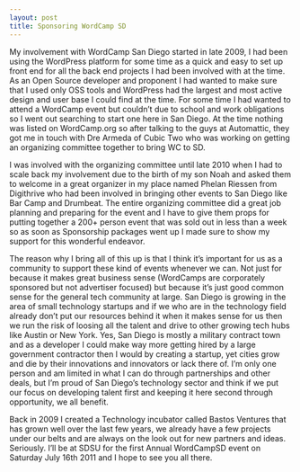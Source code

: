 ```yaml
---
layout: post
title: Sponsoring WordCamp SD
---
```


My involvement with WordCamp San Diego started in late 2009, I had been using the WordPress platform for some time as a quick and easy to set up front end for all the back end projects I had been involved with at the time. As an Open Source developer and proponent I had wanted to make sure that I used only OSS tools and WordPress had the largest and most active design and user base I could find at the time. For some time I had wanted to attend a WordCamp event but couldn’t due to school and work obligations so I went out searching to start one here in San Diego. At the time nothing was listed on WordCamp.org so after talking to the guys at Automattic, they got me in touch with Dre Armeda of Cubic Two who was working on getting an organizing committee together to bring WC to SD.

I was involved with the organizing committee until late 2010 when I had to scale back my involvement due to the birth of my son Noah and asked them to welcome in a great organizer in my place named Phelan Riessen from Digithrive who had been involved in bringing other events to San Diego like Bar Camp and Drumbeat. The entire organizing committee did a great job planning and preparing for the event and I have to give them props for putting together a 200+ person event that was sold out in less than a week so as soon as Sponsorship packages went up I made sure to show my support for this wonderful endeavor.

The reason why I bring all of this up is that I think it’s important for us as a community to support these kind of events whenever we can. Not just for because it makes great business sense (WordCamps are corporately sponsored but not advertiser focused) but because it’s just good common sense for the general tech community at large. San Diego is growing in the area of small technology startups and if we who are in the technology field already don’t put our resources behind it when it makes sense for us then we run the risk of loosing all the talent and drive to other growing tech hubs like Austin or New York. Yes, San Diego is mostly a military contract town and as a developer I could make way more getting hired by a large government contractor then I would by creating a startup, yet cities grow and die by their innovations and innovators or lack there of. I’m only one person and am limited in what I can do through partnerships and other deals, but I’m proud of San Diego’s technology sector and think if we put our focus on developing talent first and keeping it here second through opportunity, we all benefit.

Back in 2009 I created a Technology incubator called Bastos Ventures that has grown well over the last few years, we already have a few projects under our belts and are always on the look out for new partners and ideas. Seriously. I’ll be at SDSU for the first Annual WordCampSD event on Saturday July 16th 2011 and I hope to see you all there.
